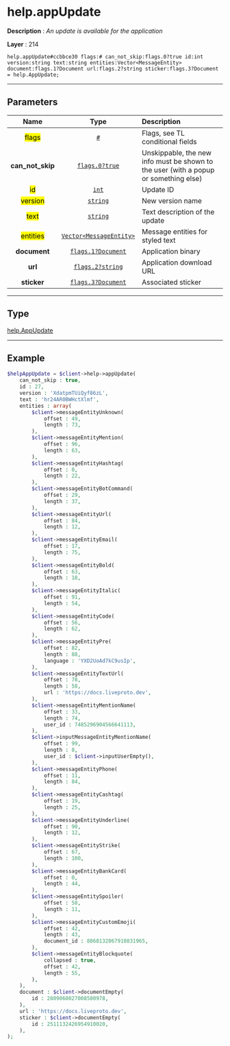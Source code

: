 # help.appUpdate

**Description** : *An update is available for the application*

**Layer** : 214

```tl
help.appUpdate#ccbbce30 flags:# can_not_skip:flags.0?true id:int version:string text:string entities:Vector<MessageEntity> document:flags.1?Document url:flags.2?string sticker:flags.3?Document = help.AppUpdate;
```

---

## Parameters

| Name | Type | Description |
| :---: | :---: | :--- |
| <mark>flags</mark> | [`#`](type/#) | Flags, see TL conditional fields |
| **can_not_skip** | [`flags.0?true`](type/true) | Unskippable, the new info must be shown to the user (with a popup or something else) |
| <mark>id</mark> | [`int`](type/int) | Update ID |
| <mark>version</mark> | [`string`](type/string) | New version name |
| <mark>text</mark> | [`string`](type/string) | Text description of the update |
| <mark>entities</mark> | [`Vector<MessageEntity>`](type/MessageEntity) | Message entities for styled text |
| **document** | [`flags.1?Document`](type/Document) | Application binary |
| **url** | [`flags.2?string`](type/string) | Application download URL |
| **sticker** | [`flags.3?Document`](type/Document) | Associated sticker |

---

## Type

[help.AppUpdate](type/help.AppUpdate)

---

## Example

```php
$helpAppUpdate = $client->help->appUpdate(
	can_not_skip : true,
	id : 27,
	version : 'XdatpmTUiQyf86zL',
	text : 'hr24AR0BWHctXlmf',
	entities : array(
		$client->messageEntityUnknown(
			offset : 49,
			length : 73,
		),
		$client->messageEntityMention(
			offset : 96,
			length : 63,
		),
		$client->messageEntityHashtag(
			offset : 0,
			length : 22,
		),
		$client->messageEntityBotCommand(
			offset : 29,
			length : 37,
		),
		$client->messageEntityUrl(
			offset : 84,
			length : 12,
		),
		$client->messageEntityEmail(
			offset : 17,
			length : 75,
		),
		$client->messageEntityBold(
			offset : 63,
			length : 18,
		),
		$client->messageEntityItalic(
			offset : 91,
			length : 54,
		),
		$client->messageEntityCode(
			offset : 56,
			length : 62,
		),
		$client->messageEntityPre(
			offset : 82,
			length : 88,
			language : 'YXD2UoAd7kC9usIp',
		),
		$client->messageEntityTextUrl(
			offset : 78,
			length : 58,
			url : 'https://docs.liveproto.dev',
		),
		$client->messageEntityMentionName(
			offset : 33,
			length : 74,
			user_id : 7485296904566641113,
		),
		$client->inputMessageEntityMentionName(
			offset : 99,
			length : 8,
			user_id : $client->inputUserEmpty(),
		),
		$client->messageEntityPhone(
			offset : 11,
			length : 84,
		),
		$client->messageEntityCashtag(
			offset : 19,
			length : 25,
		),
		$client->messageEntityUnderline(
			offset : 90,
			length : 12,
		),
		$client->messageEntityStrike(
			offset : 67,
			length : 100,
		),
		$client->messageEntityBankCard(
			offset : 0,
			length : 44,
		),
		$client->messageEntitySpoiler(
			offset : 58,
			length : 11,
		),
		$client->messageEntityCustomEmoji(
			offset : 42,
			length : 43,
			document_id : 8868132067910831965,
		),
		$client->messageEntityBlockquote(
			collapsed : true,
			offset : 42,
			length : 55,
		),
	),
	document : $client->documentEmpty(
		id : 2809060027008500978,
	),
	url : 'https://docs.liveproto.dev',
	sticker : $client->documentEmpty(
		id : 2511132426954910020,
	),
);
```